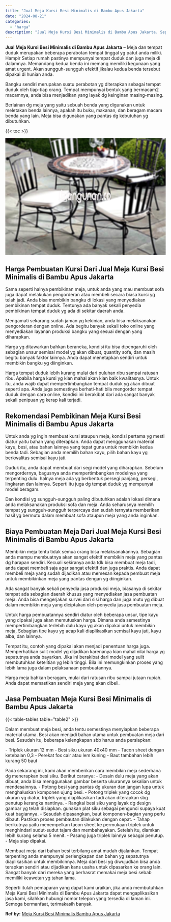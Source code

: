 ```yaml
---
title: "Jual Meja Kursi Besi Minimalis di Bambu Apus Jakarta"
date: "2024-08-21"
categories: 
  - "harga"
description: "Jual Meja Kursi Besi Minimalis di Bambu Apus Jakarta. Seperti itulah pemaparan yang dapat kami uraikan, jika anda membutuhkan Meja Kursi Besi Minimalis di Ba..."
---
```


**Jual Meja Kursi Besi Minimalis di Bambu Apus Jakarta** – Meja dan tempat duduk merupakan beberapa perabotan tempat tinggal yg patut anda miliki. Hampir Setiap rumah pastinya mempunyai tempat duduk dan juga meja di dalamnya. Memandang kedua benda ini memang memiliki kegunaan yang amat urgent. Akan sungguh-sungguh efektif jikalau kedua benda tersebut dipakai di hunian anda.

Bangku sendiri merupakan suatu perabotan yg diterapkan sebagai tempat duduk oleh tiap-tiap orang. Tempat mempunyai bentuk yang bermacam2 macamnya, anda bisa menjadikan yang layak dg keinginan masing-masing.

Berlainan dg meja yang yaitu sebuah benda yang digunakan untuk meletakan benda lainnya, apakah itu buku, makanan, dan beragam macam benda yang lain. Meja bisa digunakan yang pantas dg kebutuhan yg dibutuhkan.

{{< toc >}}

![Jual Meja Kursi Besi Minimalis di Bambu Apus Jakarta](/images/jual-meja-besi-murah15.png)

## Harga Pembuatan Kursi Dari Jual Meja Kursi Besi Minimalis di Bambu Apus Jakarta

Sama seperti halnya pembikinan meja, untuk anda yang mau membuat sofa juga dapat melakukan pengorderan atau membeli secara biasa kursi yg telah jadi. Anda bisa membikin bangku di lokasi yang menyediakan pembikinan tempat duduk. Tentunya ada banyak sekali penyedia pembikinan tempat duduk yg ada di sekitar daerah anda.

Mengamati sekarang sudah jaman yg kekinian, anda bisa melaksanakan pengorderan dengan online. Ada begitu banyak sekali toko online yang menyediakan layanan produksi bangku yang sesuai dengan yang diharapkan.

Harga yg ditawarkan bahkan beraneka, kondisi itu bisa dipengaruhi oleh sebagian unsur semisal model yg akan dibuat, quantity sofa, dan masih begitu banyak faktor lainnya. Anda dapat menetapkan sendiri untuk membikin bangku yg diinginkan.

Harga tempat duduk lebih kurang mulai dari puluhan ribu sampai ratusan ribu. Apabila harga kursi yg kian mahal akan kian baik kwalitasnya. Untuk itu, anda wajib dapat mempertimbangkan tempat duduk yg akan dibuat seperti apa. Anda juga semestinya berhati-hati bila mengorder tempat duduk dengan cara online, kondisi ini berakibat dari ada sangat banyak sekali penipuan yg kerap kali terjadi.

## Rekomendasi Pembikinan Meja Kursi Besi Minimalis di Bambu Apus Jakarta

Untuk anda yg ingin membuat kursi ataupun meja, kondisi pertama yg mesti diatur yaitu bahan yang diterapkan. Anda dapat menggunakan material kayu, besi, atau bahan lainnya yang tepat guna untuk membikin kedua benda tadi. Sebagian anda memilih bahan kayu, pilih bahan kayu yg berkwalitas semisal kayu jati.

Duduk itu, anda dapat membuat dari segi model yang diharapkan. Sebelum mengordernya, bagusnya anda mempertimbangkan modelnya yang terpenting dulu. halnya meja ada yg berbentuk persegi panjang, persegi, lingkaran dan lainnya. Seperti itu juga dg tempat duduk yg mempunyai model beragam.

Dan kondisi yg sungguh-sungguh paling dibutuhkan adalah lokasi dimana anda melaksanakan produksi sofa dan meja. Anda seharusnya memilih tempat yg sungguh-sungguh terpercaya dan sudah ternyata memberikan hasil yg bermutu dalam membuat sofa ataupun meja yang anda inginkan.

## Biaya Pembuatan Meja Dari Jual Meja Kursi Besi Minimalis di Bambu Apus Jakarta

Membikin meja tentu tidak semua orang bisa melaksanakannya. Sebagian anda mampu membuatnya akan sangat efektif membikin meja yang pantas dg harapan sendiri. Kecuali sekiranya anda tdk bisa membuat meja tadi, anda dapat membeli saja agar sangat efektif dan juga praktis. Anda dapat membeli meja yang sudah dijadikan atau memesan kepada pembuat meja untuk membikinkan meja yang pantas dengan yg diinginkan.

Ada sangat banyak sekali penyedia jasa produksi meja, biasanya di sekitar tempat ada sebagian daerah khusus yang menyediakan jasa pembuatan meja. Anda bisa mengerjakan survei dari sisi harga dan juga mutu yg dibuat dalam membikin meja yang diciptakan oleh penyedia jasa pembuatan meja.

Untuk harga pembuatannya sendiri diatur oleh beberapa unsur, tipe kayu yang dipakai juga akan memutuskan harga. Dimana anda semestinya mempertimbangkan terlebih dulu kayu yg akan dipakai untuk membikin meja, Sebagian tipe kayu yg acap kali diaplikasikan semisal kayu jati, kayu alba, dan lainnya.

Tempat itu, contoh yang dipakai akan menjadi penentuan harga juga. Memperhatikan sulit model yg dijadikan karenanya kian mahal nilai harga yg sepatutnya anda bayarkan. Jika ini berakibat dari model yang sulit membutuhkan ketelitian yg lebih tinggi. Bila ini memungkinkan proses yang lebih lama juga dalam pelaksanaan pembuatannya.

Harga meja bahkan beragam, mulai dari ratusan ribu sampai jutaan rupiah. Anda dapat memastikan sendiri meja yang akan dibeli.

## Jasa Pembuatan Meja Kursi Besi Minimalis di Bambu Apus Jakarta

{{< table-tables table="table2" >}}

Dalam membuat meja besi, anda tentu semestinya menyiapkan beberapa material utama. Besi akan menjadi bahan utama untuk pembuatan meja dari besi. Sesudah itu, beberapa kelengkapan sbb harus anda persiapkan:

\- Triplek ukuran 12 mm - Besi siku ukuran 40x40 mm - Tacon sheet dengan ketebalan 0,3 - Perekat fox cair atau lem kuning - Baut tambahan lebih kurang 50 baut

Pada sekarang ini, kami akan memberikan cara membikin meja sederhana dg menerapkan besi siku. Berikut caranya: - Desain dulu meja yang akan dibuat, anda bisa menggunakan gambar beserta ukurannya sekalian untuk mendesainnya. - Potong besi yang pantas dg ukuran dan jangan lupa untuk menghaluskan komponen ujung besi. - Potong triplek yang cocok dg ukuran yg diatur, triplek yang diaplikasikan tadi akan diterapkan sbg penutup kerangka nantinya. - Rangkai besi siku yang layak dg design gambar yg telah disiapkan. gunakan plat siku sebagai pengunci supaya kuat kuat bagiannya. - Sesudah dipasangkan, baut komponen-bagian yang perlu dibaut. Pastikan proses pembautan dilakukan dengan cepat. - Tahap berikutnya yaitu menempelkan tacon sheet ke permukaan triplek untuk menghindari sudut-sudut tajam dan membahayakan. Setelah itu, diamkan lebih kurang selama 5 menit. - Pasang juga triplek lainnya sebagai penutup. - Meja siap dipakai.

Membuat meja dari bahan besi terbilang amat mudah dijalankan. Tempat terpenting anda mempunyai perlengkapan dan bahan yg sepatutnya diaplikasikan untuk membikinnya. Meja dari besi yg diwujudkan bisa anda terapkan sendiri atau dijadikan kans usaha untuk dipasarkan ke orang lain. Sangat banyak dari mereka yang berhasrat memakai meja besi sebab memiliki keawetan yg tahan lama.

Seperti itulah pemaparan yang dapat kami uraikan, jika anda membutuhkan Meja Kursi Besi Minimalis di Bambu Apus Jakarta dapat mengaplikasikan jasa kami, silahkan hubungi nomor telepon yang tersedia di laman ini. Semoga bermanfaat, terimakasih banyak.

**Ref by:** [Meja Kursi Besi Minimalis Bambu Apus Jakarta](https://id.wikipedia.org/wiki/Meja)
